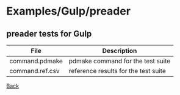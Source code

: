 # Examples/Gulp/preader
## preader tests for Gulp

| **File**        | **Description**                           |
| ----------------| ----------------------------------------- |
| command.pdmake  | pdmake command for the test suite         |
| command.ref.csv | reference results for the test suite      |

[Back](..)
